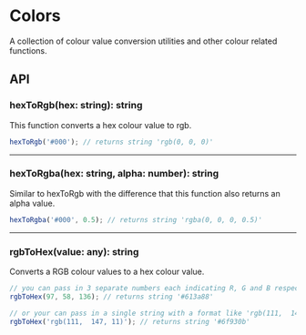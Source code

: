 # Colors

A collection of colour value conversion utilities and other colour related functions.

## **API**

### **hexToRgb**(hex: string): string

This function converts a hex colour value to rgb.

```ts
hexToRgb('#000'); // returns string 'rgb(0, 0, 0)'
```

---

### **hexToRgba**(hex: string, alpha: number): string

Similar to hexToRgb with the difference that this function also returns an alpha value.

```ts
hexToRgba('#000', 0.5); // returns string 'rgba(0, 0, 0, 0.5)'
```

---

### **rgbToHex**(value: any): string

Converts a RGB colour values to a hex colour value.

```ts
// you can pass in 3 separate numbers each indicating R, G and B respectively as arguments
rgbToHex(97, 58, 136); // returns string '#613a88'

// or your can pass in a single string with a format like 'rgb(111,  147, 11)'
rgbToHex('rgb(111,  147, 11)'); // returns string '#6f930b'
```
